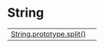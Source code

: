 # String

|  |  |
| :--- | :--- |
| [String.prototype.split\(\)](https://developer.mozilla.org/en-US/docs/Web/JavaScript/Reference/Global_Objects/String/split) |  |

